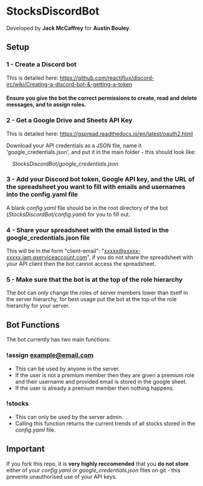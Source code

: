 # StocksDiscordBot

Developed by **Jack McCaffrey** for **Austin Bouley**.

## Setup
### 1 - Create a Discord bot
This is detailed here:
	https://github.com/reactiflux/discord-irc/wiki/Creating-a-discord-bot-&-getting-a-token
	
#### Ensure you give the bot the correct permissions to create, read and delete messages, and to assign roles.
  
### 2 - Get a Google Drive and Sheets API Key
This is detailed here:
	https://gspread.readthedocs.io/en/latest/oauth2.html
  
Download your API credentials as a JSON file, name it 'google_credentials.json', and put it in the main folder - this should look like:

&nbsp;&nbsp;&nbsp;&nbsp;*StocksDiscordBot/google_credentials.json*
  
### 3 - Add your Discord bot token, Google API key, and the URL of the spreadsheet you want to fill with emails and usernames into the config.yaml file
A blank *config.yaml* file should be in the root directory of the bot (*StocksDiscordBot/config.yaml*) for you to fill out.

### 4 - Share your spreadsheet with the email listed in the google_credentials.json file
This will be in the form "client-email": "xxxxx@xxxxx-xxxxx.iam.gserviceaccount.com", if you do not share the spreadsheet with your API client then the bot cannot access the spreadsheet.

### 5 - Make sure that the bot is at the top of the role hierarchy
The bot can only change the roles of server members lower than itself in the server hierarchy, for best usage put the bot at the top of the role hierarchy for your server.

## Bot Functions
The bot currently has two main functions:
### !assign example@email.com
- This can be used by anyone in the server. 
- If the user is not a premium member then they are given a premium role and their username and provided email is stored in the google sheet.
- If the user is already a premium member then nothing happens.

### !stocks
- This can only be used by the server admin.
- Calling this function returns the current trends of all stocks stored in the *config.yaml* file.

## Important
If you fork this repo, it is **very highly reccomended** that you **do not store** either of your *config.yaml* or *google_credentials.json* files on git - this prevents unauthorised use of your API keys.
